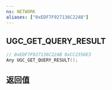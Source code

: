 ```yaml
---
ns: NETWORK
aliases: ["0xEDF7F927136C224B"]
---
```

## UGC_GET_QUERY_RESULT

```c
// 0xEDF7F927136C224B 0xCC2356E3
Any UGC_GET_QUERY_RESULT();
```

## 返回值
